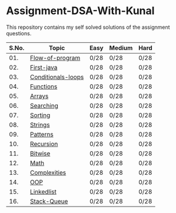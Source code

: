 # Assignment-DSA-With-Kunal
This repository contains my self solved solutions of the assignment questions.

| S.No. | Topic | Easy | Medium | Hard |
|---|--------------|-----|-----|-----|
|01. | [Flow-of-program](/01-flow-of-program) | 0/28 | 0/28 | 0/28 |
|02. | [First-java](/02-first-java) | 0/28 | 0/28 | 0/28 |
|03. | [Conditionals-loops](/03-conditionals-loops) | 0/28 | 0/28 | 0/28 |
|04. | [Functions](/04-functions) | 0/28 | 0/28 | 0/28 |
|05. | [Arrays](/05-arrays) | 0/28 | 0/28 | 0/28 |
|06. | [Searching](/06-searching) | 0/28 | 0/28 | 0/28 |
|07. | [Sorting](/07-sorting) | 0/28 | 0/28 | 0/28 |
|08. | [Strings](/08-strings) | 0/28 | 0/28 | 0/28 |
|09. | [Patterns](/09-patterns) | 0/28 | 0/28 | 0/28 |
|10. | [Recursion](/10-recursion) | 0/28 | 0/28 | 0/28 |
|11. | [Bitwise](/11-bitwise) | 0/28 | 0/28 | 0/28 |
|12. | [Math](/12-math) | 0/28 | 0/28 | 0/28 |
|13. | [Complexities](/13-complexities) | 0/28 | 0/28 | 0/28 |
|14. | [OOP](/14-oop) | 0/28 | 0/28 | 0/28 |
|15. | [Linkedlist](/15-linkedlist) | 0/28 | 0/28 | 0/28 |
|16. | [Stack-Queue](/16-stack-queue) | 0/28 | 0/28 | 0/28 |




